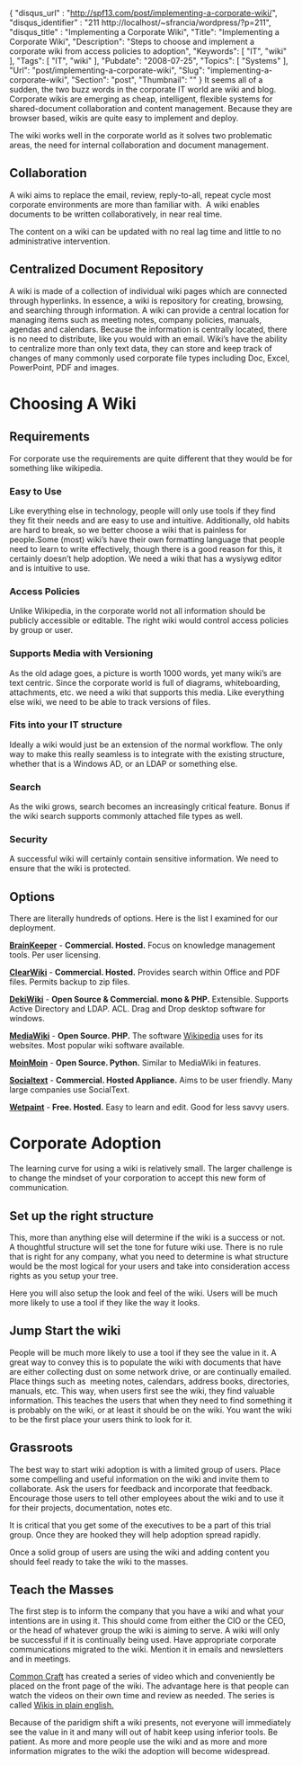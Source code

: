 {
	"disqus_url" : "http://spf13.com/post/implementing-a-corporate-wiki/",
	"disqus_identifier" : "211 http://localhost/~sfrancia/wordpress/?p=211",
	"disqus_title" : "Implementing a Corporate Wiki",
	"Title": "Implementing a Corporate Wiki",
	"Description": "Steps to choose and implement a corporate wiki from access policies to adoption",
	"Keywords": [
		"IT",
		"wiki"
	],
	"Tags": [
		"IT",
		"wiki"
	],
	"Pubdate": "2008-07-25",
	"Topics": [
		"Systems"
	],
	"Url": "post/implementing-a-corporate-wiki",
	"Slug": "implementing-a-corporate-wiki",
	"Section": "post",
	"Thumbnail": ""
}
It seems all of a sudden, the two buzz words in the corporate IT world
are wiki and blog. Corporate wikis are emerging as cheap, intelligent,
flexible systems for shared-document collaboration and content
management. Because they are browser based, wikis are quite easy to
implement and deploy.

The wiki works well in the corporate world as it solves two problematic
areas, the need for internal collaboration and document management.

Collaboration
-------------

A wiki aims to replace the email, review, reply-to-all, repeat cycle
most corporate environments are more than familiar with.  A wiki enables
documents to be written collaboratively, in near real time.

The content on a wiki can be updated with no real lag time and little to
no administrative intervention.

Centralized Document Repository
-------------------------------

A wiki is made of a collection of individual wiki pages which are
connected through hyperlinks. In essence, a wiki is repository for
creating, browsing, and searching through information. A wiki can
provide a central location for managing items such as meeting notes,
company policies, manuals, agendas and calendars. Because the
information is centrally located, there is no need to distribute, like
you would with an email. Wiki’s have the ability to centralize more than
only text data, they can store and keep track of changes of many
commonly used corporate file types including Doc, Excel, PowerPoint, PDF
and images.

Choosing A Wiki
===============

Requirements
------------

For corporate use the requirements are quite different that they would
be for something like wikipedia.

### Easy to Use

Like everything else in technology, people will only use tools if they
find they fit their needs and are easy to use and intuitive.
Additionally, old habits are hard to break, so we better choose a wiki
that is painless for people.Some (most) wiki’s have their own formatting
language that people need to learn to write effectively, though there is
a good reason for this, it certainly doesn’t help adoption. We need a
wiki that has a wysiywg editor and is intuitive to use.

### Access Policies

Unlike Wikipedia, in the corporate world not all information should be
publicly accessible or editable. The right wiki would control access
policies by group or user.

### Supports Media with Versioning

As the old adage goes, a picture is worth 1000 words, yet many wiki’s
are text centric. Since the corporate world is full of diagrams,
whiteboarding, attachments, etc. we need a wiki that supports this
media. Like everything else wiki, we need to be able to track versions
of files.

### Fits into your IT structure

Ideally a wiki would just be an extension of the normal workflow. The
only way to make this really seamless is to integrate with the existing
structure, whether that is a Windows AD, or an LDAP or something else.

### Search

As the wiki grows, search becomes an increasingly critical feature.
Bonus if the wiki search supports commonly attached file types as well.

### Security

A successful wiki will certainly contain sensitive information. We need
to ensure that the wiki is protected.

Options
-------

There are literally hundreds of options. Here is the list I examined for
our deployment.

**[BrainKeeper](http://www.brainkeeper.com/)** - **Commercial.
Hosted.**
 Focus on knowledge management tools. Per user licensing.

**[ClearWiki](http://www.clearwiki.com/)** - **Commercial. Hosted.**
 Provides search within Office and PDF files. Permits backup to zip
files.

**[DekiWiki](http://wiki.mindtouch.com/)** - **Open Source & Commercial.
mono & PHP.**
 Extensible. Supports Active Directory and LDAP. ACL. Drag and Drop
desktop software for windows.

**[MediaWiki](http://www.mediawiki.org/wiki/MediaWiki)** - **Open
Source. PHP.**
 The software [Wikipedia](http://wikipedia.org) uses for its websites.
Most popular wiki software available.

**[MoinMoin](http://moinmo.in/)** - **Open Source. Python.**
 Similar to MediaWiki in features.

**[Socialtext](http://www.socialtext.com/)** - **Commercial. Hosted Appliance.**
Aims to be user friendly. Many large companies use SocialText.

**[Wetpaint](http://www.wetpaint.com/)** - **Free. Hosted.**
Easy to learn and edit. Good for less savvy users.

Corporate Adoption
==================

The learning curve for using a wiki is relatively small. The larger
challenge is to change the mindset of your corporation to accept this
new form of communication.

Set up the right structure
--------------------------

This, more than anything else will determine if the wiki is a success or
not. A thoughtful structure will set the tone for future wiki use. There
is no rule that is right for any company, what you need to determine is
what structure would be the most logical for your users and take into
consideration access rights as you setup your tree.

Here you will also setup the look and feel of the wiki. Users will be
much more likely to use a tool if they like the way it looks.

Jump Start the wiki
-------------------

People will be much more likely to use a tool if they see the value in
it. A great way to convey this is to populate the wiki with documents
that have are either collecting dust on some network drive, or are
continually emailed. Place things such as  meeting notes, calendars,
address books, directories, manuals, etc. This way, when users first see
the wiki, they find valuable information. This teaches the users that
when they need to find something it is probably on the wiki, or at least
it should be on the wiki. You want the wiki to be the first place your
users think to look for it.

Grassroots
----------

The best way to start wiki adoption is with a limited group of users.
Place some compelling and useful information on the wiki and invite them
to collaborate. Ask the users for feedback and incorporate that
feedback. Encourage those users to tell other employees about the wiki
and to use it for their projects, documentation, notes etc.

It is critical that you get some of the executives to be a part of this
trial group. Once they are hooked they will help adoption spread
rapidly.

Once a solid group of users are using the wiki and adding content you
should feel ready to take the wiki to the masses.

Teach the Masses
----------------

The first step is to inform the company that you have a wiki and what
your intentions are in using it. This should come from either the CIO or
the CEO, or the head of whatever group the wiki is aiming to serve. A
wiki will only be successful if it is continually being used. Have
appropriate corporate communications migrated to the wiki. Mention it in
emails and newsletters and in meetings.

[Common Craft](http://www.commoncraft.com/) has created a series of
video which and conveniently be placed on the front page of the wiki.
The advantage here is that people can watch the videos on their own time
and review as needed. The series is called [Wikis in plain
english.](http://www.commoncraft.com/video-wikis-plain-english)

Because of the paridigm shift a wiki presents, not everyone will
immediately see the value in it and many will out of habit keep using
inferior tools. Be patient. As more and more people use the wiki and as
more and more information migrates to the wiki the adoption will become
widespread.
